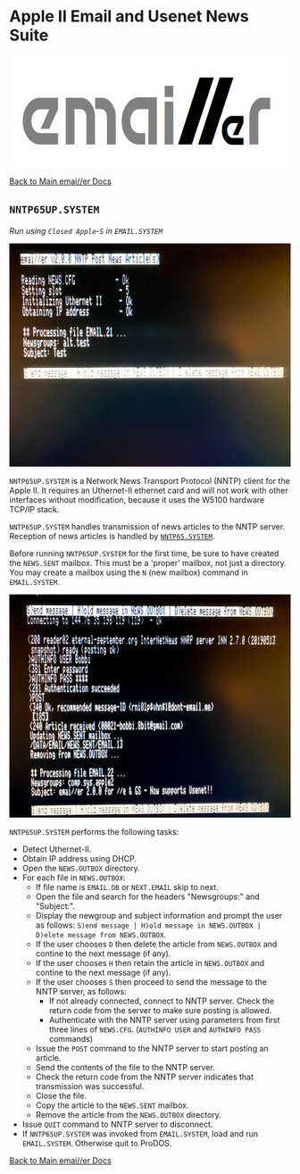 # Apple II Email and Usenet News Suite

<p align="center"><img src="img/emailler-logo.png" alt="emai//er-logo" height="200px"></p>

[Back to Main emai//er Docs](README.md#detailed-documentation-for-usenet-functions)

## `NNTP65UP.SYSTEM`

*Run using `Closed Apple`-`S` in `EMAIL.SYSTEM`*

<p align="center"><img src="img/NNTP65UP_1.jpg" alt="NNTP65UP" height="400px"></p>

`NNTP65UP.SYSTEM` is a Network News Transport Protocol (NNTP) client for the Apple II.  It requires an Uthernet-II ethernet card and will not work with other interfaces without modification, because it uses the W5100 hardware TCP/IP stack.

`NNTP65UP.SYSTEM` handles transmission of news articles to the NNTP server. Reception of news articles is handled by [`NNTP65.SYSTEM`](README-nntp65.md).

Before running `NNTP65UP.SYSTEM` for the first time, be sure to have created the `NEWS.SENT` mailbox.  This must be a 'proper' mailbox, not just a directory.  You may create a mailbox using the `N` (new mailbox) command in `EMAIL.SYSTEM`.

<p align="center"><img src="img/NNTP65UP_2.jpg" alt="NNTP65UP" height="400px"></p>

`NNTP65UP.SYSTEM` performs the following tasks:

 - Detect Uthernet-II.
 - Obtain IP address using DHCP.
 - Open the `NEWS.OUTBOX` directory.
 - For each file in `NEWS.OUTBOX`:
   - If file name is `EMAIL.DB` or `NEXT.EMAIL` skip to next.
   - Open the file and search for the headers "Newsgroups:" and "Subject:".
   - Display the newgroup and subject information and prompt the user as follows: `S)end message | H)old message in NEWS.OUTBOX | D)elete message from NEWS.OUTBOX`.
   - If the user chooses `D` then delete the article from `NEWS.OUTBOX` and contine to the next message (if any).
   - If the user chooses `H` then retain the article in `NEWS.OUTBOX` and contine to the next message (if any).
   - If the user chooses `S` then proceed to send the message to the NNTP server, as follows:
     - If not already connected, connect to NNTP server. Check the return code from the server to make sure posting is allowed.
     - Authenticate with the NNTP server using parameters from first three lines of `NEWS.CFG`. (`AUTHINFO USER` and `AUTHINFO PASS` commands)
   - Issue the `POST` command to the NNTP server to start posting an article.
   - Send the contents of the file to the NNTP server.
   - Check the return code from the NNTP server indicates that transmission was successful.
   - Close the file.
   - Copy the article to the `NEWS.SENT` mailbox.
   - Remove the article from the `NEWS.OUTBOX` directory.
 - Issue `QUIT` command to NNTP server to disconnect.
 - If `NNTP65UP.SYSTEM` was invoked from `EMAIL.SYSTEM`, load and run `EMAIL.SYSTEM`. Otherwise quit to ProDOS.

[Back to Main emai//er Docs](README.md#detailed-documentation-for-usenet-functions)

